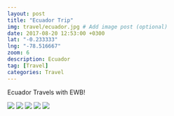 ```yaml
---
layout: post
title: "Ecuador Trip"
img: travel/ecuador.jpg # Add image post (optional)
date: 2017-08-20 12:53:00 +0300
lat: "-0.233333"
lng: "-78.516667"
zoom: 6
description: Ecuador
tag: [Travel]
categories: Travel
---
```

Ecuador Travels with EWB!


<a data-fancybox="gallery" href="https://lh3.googleusercontent.com/hHfAyVr0-raH1ZruJjVwkoQ0Q8C48UOevGFDFdNfYXb-MLaI1Cx4tp0Udjn7pwfFiLP_n7y6pkRr_AqVUZK2fNAsDHlB9DQsqgxDkLSYukaUABh6JKOIiZdkaoPEjWxkhH6-PIDIYg"><img src="https://lh3.googleusercontent.com/hHfAyVr0-raH1ZruJjVwkoQ0Q8C48UOevGFDFdNfYXb-MLaI1Cx4tp0Udjn7pwfFiLP_n7y6pkRr_AqVUZK2fNAsDHlB9DQsqgxDkLSYukaUABh6JKOIiZdkaoPEjWxkhH6-PIDIYg=w200-h200"></a>
<a data-fancybox="gallery" href="https://lh3.googleusercontent.com/ZF1DgmWM9l-xwhL6SljJR1oq8Kp63LWTXQjSD0dfQIuE8QuXggu9PVHFghH4fAlkJU3gonpgiL9G_rDd1AxJaLmO4QLUZfGDdORPkkapHL_NGHN2epqi_WlhGwAAthJ28r0QwYnG8Q"><img src="https://lh3.googleusercontent.com/ZF1DgmWM9l-xwhL6SljJR1oq8Kp63LWTXQjSD0dfQIuE8QuXggu9PVHFghH4fAlkJU3gonpgiL9G_rDd1AxJaLmO4QLUZfGDdORPkkapHL_NGHN2epqi_WlhGwAAthJ28r0QwYnG8Q=w200-h200"></a>
<a data-fancybox="gallery" href="https://lh3.googleusercontent.com/PW3vxhobv6T1ZLPm08TrCXeBEldpGD7E_-dgOlJCKEqjvVF5OC1ECwL3mVLVjIczON-rkjuzjZGre_E04BVdA8ZYQ2DKM-YwPy9YawvrEwEUUlVawatqtgGxrR6Go4KA3NX_4sdl2A"><img src="https://lh3.googleusercontent.com/PW3vxhobv6T1ZLPm08TrCXeBEldpGD7E_-dgOlJCKEqjvVF5OC1ECwL3mVLVjIczON-rkjuzjZGre_E04BVdA8ZYQ2DKM-YwPy9YawvrEwEUUlVawatqtgGxrR6Go4KA3NX_4sdl2A=w200-h200"></a>
<a data-fancybox="gallery" href="https://lh3.googleusercontent.com/GqGWaEAxJ7KCvu2gJW7v5rAgp84U2QgYXvG-8aqCh24ZDFvXbJkPkKCPATlasFtm0TWgf7EQ-FhEdO32wsLR_8bJkHQC3VflrdLU_ZLGarartUk3GEamkeu4h10HDcvcuoq8DNBZhw"><img src="https://lh3.googleusercontent.com/GqGWaEAxJ7KCvu2gJW7v5rAgp84U2QgYXvG-8aqCh24ZDFvXbJkPkKCPATlasFtm0TWgf7EQ-FhEdO32wsLR_8bJkHQC3VflrdLU_ZLGarartUk3GEamkeu4h10HDcvcuoq8DNBZhw=w200-h200"></a>
<a data-fancybox="gallery" href="https://lh3.googleusercontent.com/vLBaEHb_GaQ5KkS9Rs7G6pehdG0KHtJDoUVPXFdjhMZM3Nmsw7x_7m2UGrLUSbsILMVdPf-qvdm5nGrYeBTOK5skBfczDmvCYlHCBQlSwE2EZ9ExXie8tfTS6E9X2fS1Qeo4CQIrBA"><img src="https://lh3.googleusercontent.com/vLBaEHb_GaQ5KkS9Rs7G6pehdG0KHtJDoUVPXFdjhMZM3Nmsw7x_7m2UGrLUSbsILMVdPf-qvdm5nGrYeBTOK5skBfczDmvCYlHCBQlSwE2EZ9ExXie8tfTS6E9X2fS1Qeo4CQIrBA=w200-h200"></a>

